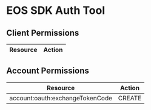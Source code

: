 # EOS SDK Auth Tool


## Client Permissions
| Resource | Action |
| - | - |

## Account Permissions
| Resource | Action |
| - | - |
| account:oauth:exchangeTokenCode | CREATE |

